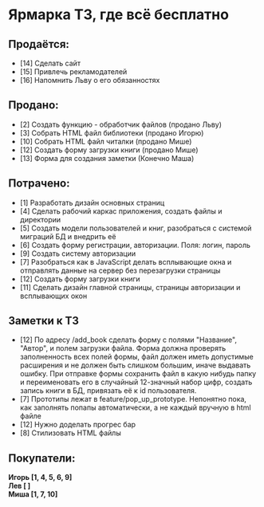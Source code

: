 # Ярмарка ТЗ, где всё бесплатно

## Продаётся:

- [14] Сделать сайт
- [15] Привлечь рекламодателей
- [16] Напомнить Льву о его обязанностях

## Продано:

- [2] Создать функцию - обработчик файлов (продано Льву)
- [3] Собрать HTML файл библиотеки (продано Игорю)
- [10] Собрать HTML файл читалки (продано Мише)
- [12] Создать форму загрузки книги (продано Мише)
- [13] Форма для создания заметки (Конечно Маша)

## Потрачено:

- [1] Разработать дизайн основных страниц
- [4] Сделать рабочий каркас приложения, создать файлы и директории
- [5] Создать модели пользователей и книг, разобраться с системой миграций БД и внедрить её
- [6] Создать форму регистрации, авторизации. Поля: логин, пароль
- [9] Создать систему авторизации
- [7] Разобраться как в JavaScript делать всплывающие окна и отправлять данные на сервер без перезагрузки страницы
- [12] Создать форму загрузки книги
- [11] Сделать дизайн главной страницы, страницы авторизации и всплывающих окон

## Заметки к ТЗ 
- [12] По адресу /add_book сделать форму с полями "Название", "Автор", и полем загрузки файла. Форма должна проверять заполненность всех полей формы, файл должен иметь допустимые расширения и не должен быть слишком большим, иначе выдавать ошибку. При отправке формы сохранить файл в какую нибудь папку и переименовать его в случайный 12-значный набор цифр, создать запись книги в БД, привязать её к id пользователя.
- [7] Прототипы лежат в feature/pop_up_prototype. Непонятно пока, как заполнять попапы автоматически, а не каждый вручную в html файле
- [12] Нужно доделать прогрес бар
- [8] Стилизовать HTML файлы

## Покупатели:
 **Игорь [1, 4, 5, 6, 9]**  
 **Лев [ ]**  
 **Миша [1, 7, 10]**
